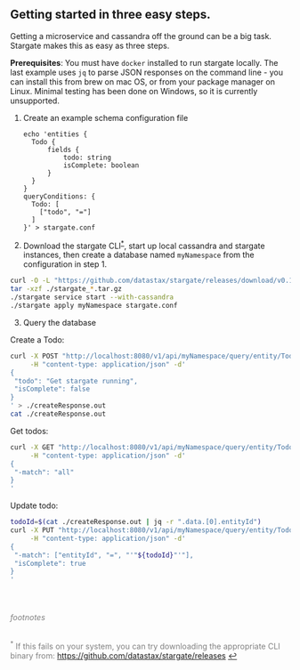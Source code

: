 <!--
    Copyright DataStax, Inc.
    Licensed under the Apache License, Version 2.0 (the "License");
    you may not use this file except in compliance with the License.
    You may obtain a copy of the License at
    http://www.apache.org/licenses/LICENSE-2.0
    Unless required by applicable law or agreed to in writing, software
    distributed under the License is distributed on an "AS IS" BASIS,
    WITHOUT WARRANTIES OR CONDITIONS OF ANY KIND, either express or implied.
    See the License for the specific language governing permissions and
    limitations under the License.
-->
## Getting started in three easy steps.

Getting a microservice and cassandra off the ground can be a big task. Stargate makes this as easy as three steps.

**Prerequisites**: You must have `docker` installed to run stargate locally.
The last example uses `jq` to parse JSON responses on the command line - you can install this from brew on mac OS,
or from your package manager on Linux.
Minimal testing has been done on Windows, so it is currently unsupported.


1. Create an example schema configuration file
    ```
    echo 'entities {
      Todo {
          fields {
              todo: string
              isComplete: boolean
          }
      }
    }
    queryConditions: {
      Todo: [
        ["todo", "="]
      ]
    }' > stargate.conf
    ```

2. Download the stargate CLI<sup id="a1">[*](#f1)</sup>, start up local cassandra and stargate instances, then create a database named `myNamespace` from the configuration in step 1.
```sh
curl -O -L "https://github.com/datastax/stargate/releases/download/v0.1.1/stargate_0.1.1_$(uname -s)_x86_64.tar.gz"
tar -xzf ./stargate_*.tar.gz
./stargate service start --with-cassandra 
./stargate apply myNamespace stargate.conf
```
    
3. Query the database

Create a Todo:
```sh
curl -X POST "http://localhost:8080/v1/api/myNamespace/query/entity/Todo" \
     -H "content-type: application/json" -d'
{ 
 "todo": "Get stargate running",
 "isComplete": false
}
' > ./createResponse.out
cat ./createResponse.out
```

Get todos:
```sh
curl -X GET "http://localhost:8080/v1/api/myNamespace/query/entity/Todo" \
     -H "content-type: application/json" -d'
{ 
 "-match": "all"
}
'
```

Update todo:
```sh
todoId=$(cat ./createResponse.out | jq -r ".data.[0].entityId")
curl -X PUT "http://localhost:8080/v1/api/myNamespace/query/entity/Todo" \
     -H "content-type: application/json" -d'
{ 
 "-match": ["entityId", "=", "'"${todoId}"'"],
 "isComplete": true
}
'
```

<br />
<span style="color:grey">

###### footnotes
<sup id="f1">*</sup> If this fails on your system, you can try downloading the appropriate CLI binary from: https://github.com/datastax/stargate/releases [↩](#a1)

</span>
